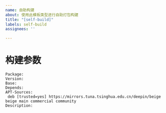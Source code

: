 ```yaml
---
name: 自助构建
about: 使用此模板类型进行自助打包构建
title: "[self-build]"
labels: self-build
assignees: ''

---
```


<!-- 
请填写以下构建参数，其中Package字段是必须的，请确保配置的`APT-Sources`中存在指定的deb，可使用`apt-cache show "包名"` 查询deb包及其所在的APT仓库
-->
# 构建参数
```package
Package: 
Version: 
Base: 
Depends: 
APT-Sources: 
 deb [trusted=yes] https://mirrors.tuna.tsinghua.edu.cn/deepin/beige beige main commercial community
Description: 
```
